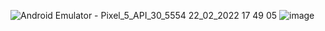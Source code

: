 ![Android Emulator - Pixel_5_API_30_5554 22_02_2022 17 49 05](https://user-images.githubusercontent.com/89457526/155117363-bd1460b9-1cb5-4fbd-986d-19daa97f8c9a.png)
![image](https://user-images.githubusercontent.com/89457526/156180991-b321a52a-70e3-4181-b2ec-dbb27c7505a3.png)
